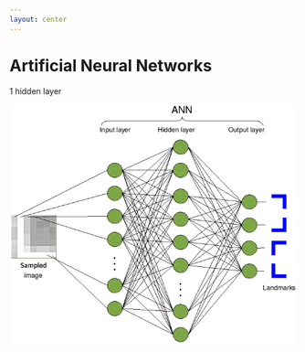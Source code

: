 ```yaml
---
layout: center
---
```


# Artificial Neural Networks
1 hidden layer

<img alt="ann1" src="/images/ann-1hidden.png" style="width: 520px; height: 420px"  />
